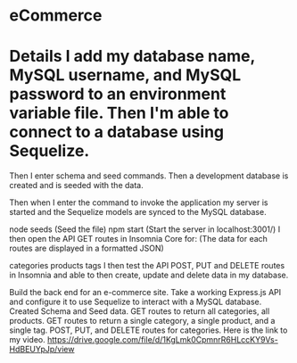 # eCommerce

# Details I add my database name, MySQL username, and MySQL password to an environment variable file. Then I'm able to connect to a database using Sequelize.

Then I enter schema and seed commands. Then a development database is created and is seeded with the data.

Then when I enter the command to invoke the application my server is started and the Sequelize models are synced to the MySQL database.

node seeds (Seed the file)
npm start (Start the server in localhost:3001/)
I then open the API GET routes in Insomnia Core for: (The data for each routes are displayed in a formatted JSON)

categories
products
tags
I then test the API POST, PUT and DELETE routes in Insomnia and able to then create, update and delete data in my database.

Build the back end for an e-commerce site. Take a working Express.js API and configure it to use Sequelize to interact with a MySQL database.
Created Schema and Seed data.
GET routes to return all categories, all products.
GET routes to return a single category, a single product, and a single tag.
POST, PUT, and DELETE routes for categories.
Here is the link to my video.
https://drive.google.com/file/d/1KgLmk0CpmnrR6HLccKY9Vs-HdBEUYpJp/view
